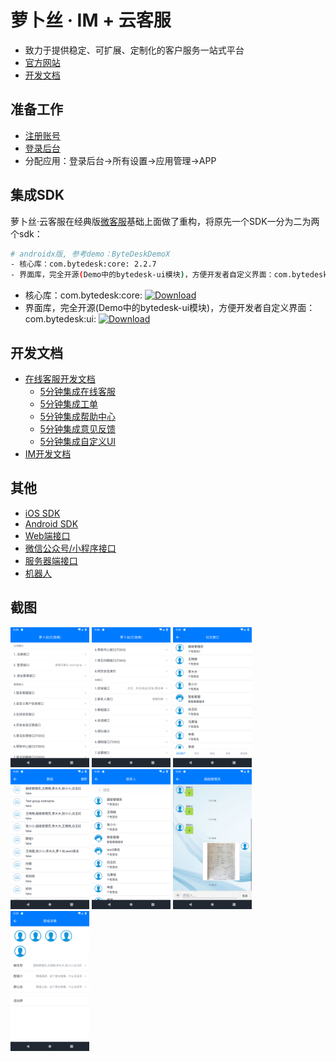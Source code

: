 # 萝卜丝 · IM + 云客服

- 致力于提供稳定、可扩展、定制化的客户服务一站式平台
- [官方网站](https://www.bytedesk.com)
- [开发文档](https://github.com/bytedesk/bytedesk-android/wiki)

## 准备工作

- [注册账号](https://www.bytedesk.com/admin#/register)
- [登录后台](https://www.bytedesk.com/admin#/login)
- 分配应用：登录后台->所有设置->应用管理->APP

## 集成SDK

萝卜丝·云客服在经典版[微客服](http://www.weikefu.net)基础上面做了重构，将原先一个SDK一分为二为两个sdk：

```bash
# androidx版, 参考demo：ByteDeskDemoX
- 核心库：com.bytedesk:core: 2.2.7
- 界面库，完全开源(Demo中的bytedesk-ui模块)，方便开发者自定义界面：com.bytedesk:ui: 2.2.7
```

- 核心库：com.bytedesk:core: [![Download](https://api.bintray.com/packages/jackning/maven/core/images/download.svg)](https://bintray.com/jackning/maven/core/_latestVersion)
- 界面库，完全开源(Demo中的bytedesk-ui模块)，方便开发者自定义界面：com.bytedesk:ui: [![Download](https://api.bintray.com/packages/jackning/maven/ui/images/download.svg)](https://bintray.com/jackning/maven/ui/_latestVersion)

## 开发文档

- [在线客服开发文档](https://github.com/Bytedesk/bytedesk-android/wiki)
    - [5分钟集成在线客服](https://github.com/Bytedesk/bytedesk-android/wiki/5%E5%88%86%E9%92%9F%E9%9B%86%E6%88%90%E5%9C%A8%E7%BA%BF%E5%AE%A2%E6%9C%8D)
    - [5分钟集成工单](https://github.com/Bytedesk/bytedesk-android/wiki/5%E5%88%86%E9%92%9F%E9%9B%86%E6%88%90%E5%B7%A5%E5%8D%95)
    - [5分钟集成帮助中心](https://github.com/Bytedesk/bytedesk-android/wiki/5%E5%88%86%E9%92%9F%E9%9B%86%E6%88%90%E5%B8%AE%E5%8A%A9%E4%B8%AD%E5%BF%83)
    - [5分钟集成意见反馈](https://github.com/Bytedesk/bytedesk-android/wiki/5%E5%88%86%E9%92%9F%E9%9B%86%E6%88%90%E6%84%8F%E8%A7%81%E5%8F%8D%E9%A6%88)
    - [5分钟集成自定义UI](https://github.com/Bytedesk/bytedesk-android/wiki/5%E5%88%86%E9%92%9F%E9%9B%86%E6%88%90%E8%87%AA%E5%AE%9A%E4%B9%89UI)
- [IM开发文档](https://github.com/bytedesk/bytedesk-android/wiki/IM%E5%BC%80%E5%8F%91%E6%96%87%E6%A1%A3)

## 其他

- [iOS SDK](https://github.com/bytedesk/bytedesk-ios)
- [Android SDK](https://github.com/bytedesk/bytedesk-android)
- [Web端接口](https://github.com/bytedesk/bytedesk-web)
- [微信公众号/小程序接口](https://github.com/bytedesk/bytedesk-wechat)
- [服务器端接口](https://github.com/bytedesk/bytedesk-server)
- [机器人](https://github.com/bytedesk/bytedesk-chatbot)

## 截图

<img src="./img/1.png" width="25%" height="25%"/>
<img src="./img/2.png" width="25%" height="25%"/>
<img src="./img/3.png" width="25%" height="25%"/>
<img src="./img/4.png" width="25%" height="25%"/>
<img src="./img/5.png" width="25%" height="25%"/>
<img src="./img/6.png" width="25%" height="25%"/>
<img src="./img/7.png" width="25%" height="25%"/>
